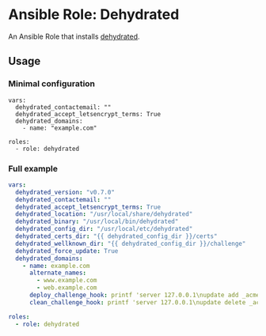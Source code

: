 # Ansible Role: Dehydrated

An Ansible Role that installs [dehydrated](https://github.com/dehydrated-io/dehydrated).

## Usage

### Minimal configuration

```
vars:
  dehydrated_contactemail: ""
  dehydrated_accept_letsencrypt_terms: True
  dehydrated_domains:
    - name: "example.com"

roles:
  - role: dehydrated
```

### Full example

```yaml
vars:
  dehydrated_version: "v0.7.0"
  dehydrated_contactemail: ""
  dehydrated_accept_letsencrypt_terms: True
  dehydrated_location: "/usr/local/share/dehydrated"
  dehydrated_binary: "/usr/local/bin/dehydrated"
  dehydrated_config_dir: "/usr/local/etc/dehydrated"
  dehydrated_certs_dir: "{{ dehydrated_config_dir }}/certs"
  dehydrated_wellknown_dir: "{{ dehydrated_config_dir }}/challenge"
  dehydrated_force_update: True
  dehydrated_domains:
    - name: example.com
      alternate_names:
        - www.example.com
        - web.example.com
      deploy_challenge_hook: printf 'server 127.0.0.1\nupdate add _acme-challenge.%s 300 IN TXT "%s"\nsend\n' "${DOMAIN}" "${TOKEN_VALUE}" | nsupdate -k /var/run/named/session.key
      clean_challenge_hook: printf 'server 127.0.0.1\nupdate delete _acme-challenge.%s TXT "%s"\nsend\n' "${DOMAIN}" "${TOKEN_VALUE}" | nsupdate -k /var/run/named/session.key

roles:
  - role: dehydrated
```

